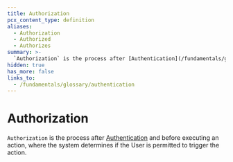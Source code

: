 ```yaml
---
title: Authorization
pcx_content_type: definition
aliases:
  - Authorization
  - Authorized
  - Authorizes
summary: >-
  `Authorization` is the process after [Authentication](/fundamentals/glossary/#authentication) and before executing an action, where the system determines if the User is permitted to trigger the action.
hidden: true
has_more: false
links_to:
  - /fundamentals/glossary/authentication
---
```


# Authorization

`Authorization` is the process after [Authentication](/fundamentals/glossary/authentication) and before executing an action, where the system determines if the User is permitted to trigger the action.
